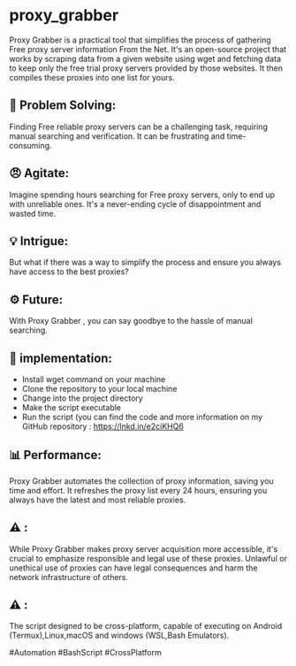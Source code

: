 # proxy_grabber
Proxy Grabber is a practical tool that simplifies the process of gathering Free proxy server information From the Net. It's an open-source project that works by scraping data from a given website using wget and fetching data to keep only the free trial proxy servers provided by those websites. It then compiles these proxies into one list for yours.

## 🤔 Problem Solving:
Finding Free reliable proxy servers can be a challenging task, requiring manual searching and verification. It can be frustrating and time-consuming.

## 😠 Agitate: 
Imagine spending hours searching for Free proxy servers, only to end up with unreliable ones. It's a never-ending cycle of disappointment and wasted time.

## 💡 Intrigue: 
But what if there was a way to simplify the process and ensure you always have access to the best proxies?

## ⚙️ Future: 
With Proxy Grabber , you can say goodbye to the hassle of manual searching.

## 📲 implementation:
* Install wget command on your machine
* Clone the repository to your local machine
* Change into the project directory
* Make the script executable
* Run the script
(you can find the code and more information on my GitHub repository :
https://lnkd.in/e2ciKHQ6

## 📊 Performance:
Proxy Grabber automates the collection of proxy information, saving you time and effort. It refreshes the proxy list every 24 hours, ensuring you always have the latest and most reliable proxies. 


## ⚠️ : 
While Proxy Grabber makes proxy server acquisition more accessible, it's crucial to emphasize responsible and legal use of these proxies. Unlawful or unethical use of proxies can have legal consequences and harm the network infrastructure of others.

## ⚠️ :
The script designed to be cross-platform, capable of executing on Android (Termux),Linux,macOS and windows (WSL,Bash Emulators).
 
#Automation #BashScript #CrossPlatform
